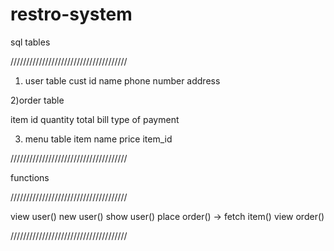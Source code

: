 # restro-system

sql tables

/////////////////////////////////////

1) user table
cust id
name
phone number
address

2)order table

item id
quantity
total bill
type of payment

3) menu table 
item name
price
item_id 

/////////////////////////////////////

functions

/////////////////////////////////////

view user()
new user()
show user()
place order() -> fetch item()
view order()

/////////////////////////////////////
